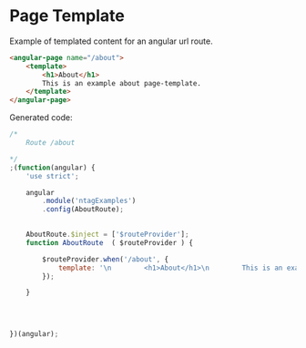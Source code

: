 Page Template
=============

Example of templated content for an angular url route.


```html
<angular-page name="/about">
    <template>
        <h1>About</h1>
        This is an example about page-template.
    </template>
</angular-page>
```

Generated code:

```javascript
/*
	Route /about

*/
;(function(angular) {
	'use strict';

	angular
		.module('ntagExamples')
		.config(AboutRoute);
	

	AboutRoute.$inject = ['$routeProvider'];
	function AboutRoute  ( $routeProvider ) {

		$routeProvider.when('/about', {
			template: '\n        <h1>About</h1>\n        This is an example about page-template.\n    ',
		});

	}

	
	

})(angular);
```
